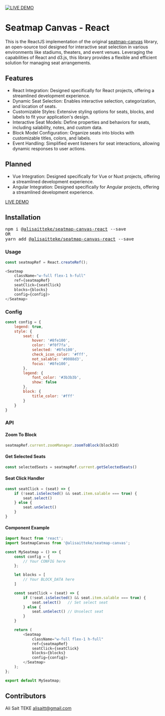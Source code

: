 [![LIVE DEMO](https://raw.githubusercontent.com/seatmap/canvas/master/assets/banner_ui.png?raw=true)](https://alisaitteke.github.io/seatmap-canvas)

# Seatmap Canvas - React
This is the ReactJS implementation of the original [seatmap-canvas](https://alisaitteke.github.io/seatmap-canvas/) library, an open-source tool designed for interactive seat selection in various environments like stadiums, theaters, and event venues. Leveraging the capabilities of React and d3.js, this library provides a flexible and efficient solution for managing seat arrangements.

## Features
* React Integration: Designed specifically for React projects, offering a streamlined development experience.
* Dynamic Seat Selection: Enables interactive selection, categorization, and location of seats.
* Customizable Styles: Extensive styling options for seats, blocks, and labels to fit your application's design.
* Interactive Seat Models: Define properties and behaviors for seats, including salability, notes, and custom data.
* Block Model Configuration: Organize seats into blocks with customizable titles, colors, and labels.
* Event Handling: Simplified event listeners for seat interactions, allowing dynamic responses to user actions.


## Planned
- Vue Integration: Designed specifically for Vue or Nuxt projects, offering a streamlined development experience.
- Angular Integration: Designed specifically for Angular projects, offering a streamlined development experience.

[LIVE DEMO](https://alisaitteke.github.io/seatmap-canvas/)


## Installation
<pre>
npm i <a href="https://npm.pkg.github.com/alisaitteke/seatmap-canvas">@alisaitteke/seatmap-canvas-react</a> --save
OR
yarn add <a href="https://npm.pkg.github.com/alisaitteke/seatmap-canvas">@alisaitteke/seatmap-canvas-react</a> --save
</pre>


### Usage
```js
const seatmapRef = React.createRef();

<Seatmap 
    className="w-full flex-1 h-full" 
    ref={seatmapRef} 
    seatClick={seatClick} 
    blocks={blocks} 
    config={config}>
</Seatmap>
```

### Config
```js
const config = {
    legend: true,
    style: {
        seat: {
            hover: '#8fe100',
            color: '#f0f7fa',
            selected: '#8fe100',
            check_icon_color: '#fff',
            not_salable: '#0088d3',
            focus: '#8fe100',
        },
        legend: {
            font_color: '#3b3b3b',
            show: false
        },
        block: {
            title_color: '#fff'
        }
    }
}
```


### API

#### Zoom To Block
```js
seatmapRef.current.zoomManager.zoomToBlock(blockId)
```


#### Get Selected Seats
```js
const selectedSeats = seatmapRef.current.getSelectedSeats()

```


#### Seat Click Handler
```js
const seatClick = (seat) => {
    if (!seat.isSelected() && seat.item.salable === true) {
        seat.select()
    } else {
        seat.unSelect()
    }
}
```

#### Component Example
```js
import React from 'react';
import SeatmapCanvas from '@alisaitteke/seatmap-canvas';

const MySeatmap = () => {
    const config = {
        // Your CONFIG here
    };

    let blocks = [
        // Your BLOCK_DATA here
    ]

    const seatClick = (seat) => {
        if (!seat.isSelected() && seat.item.salable === true) {
            seat.select()   // Set select seat
        } else {
            seat.unSelect() // Unselect seat
        }
    }

    return (
        <Seatmap
            className="w-full flex-1 h-full"
            ref={seatmapRef}
            seatClick={seatClick}
            blocks={blocks}
            config={config}>
        </Seatmap>
    );
};

export default MySeatmap;

```

## Contributors
Ali Sait TEKE <alisaitt@gmail.com>